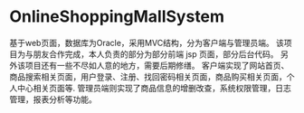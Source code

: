 # OnlineShoppingMallSystem
基于web页面，数据库为Oracle，采用MVC结构，分为客户端与管理员端。
该项目为与朋友合作完成，本人负责的部分为部分前端 jsp 页面，部分后台代码。
另外该项目还有一些不尽如人意的地方，需要后期修缮。
客户端实现了网站首页、商品搜索相关页面，用户登录、注册、找回密码相关页面，商品购买相关页面，个人中心相关页面等.
管理员端则实现了商品信息的增删改查，系统权限管理，日志管理，报表分析等功能。

